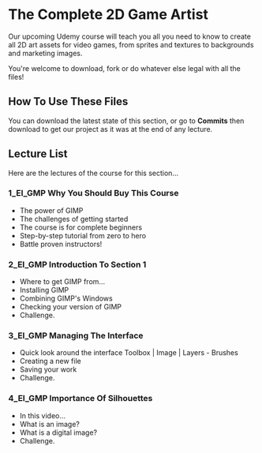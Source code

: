 # The Complete 2D Game Artist
Our upcoming Udemy course will teach you all you need to know to create all 2D art assets for video games, from sprites and textures to backgrounds and marketing images.

You're welcome to download, fork or do whatever else legal with all the files!

## How To Use These Files
You can download the latest state of this section, or go to **Commits** then download to get our project as it was at the end of any lecture.

## Lecture List
Here are the lectures of the course for this section...

### 1_EI_GMP Why You Should Buy This Course
+ The power of GIMP
+ The challenges of getting started
+ The course is for complete beginners
+ Step-by-step tutorial from zero to hero
+ Battle proven instructors!

### 2_EI_GMP Introduction To Section 1
+ Where to get GIMP from...
+ Installing GIMP
+ Combining GIMP's Windows
+ Checking your version of GIMP
+ Challenge.

### 3_EI_GMP Managing The Interface
+ Quick look around the interface Toolbox | Image | Layers - Brushes
+ Creating a new file
+ Saving your work
+ Challenge.

### 4_EI_GMP Importance Of Silhouettes
+ In this video...
+ What is an image?
+ What is a digital image?
+ Challenge.
